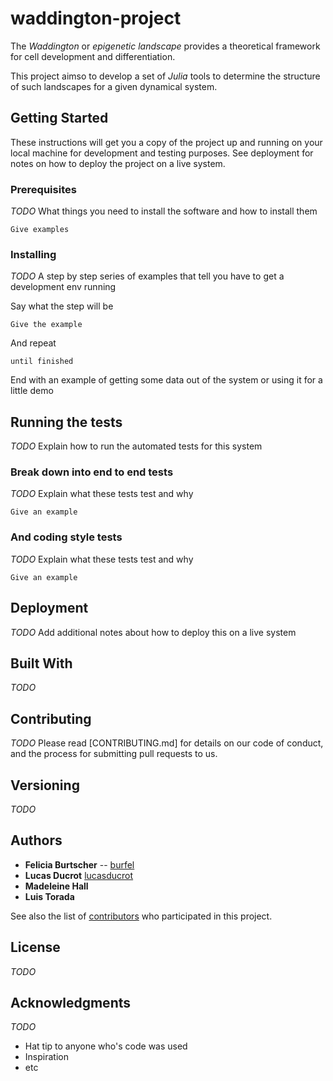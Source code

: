 # waddington-project

The _Waddington_ or _epigenetic landscape_ provides a theoretical framework for cell development and differentiation.

This project aimso to develop a set of _Julia_ tools to determine the structure of such landscapes for a given dynamical system.


## Getting Started

These instructions will get you a copy of the project up and running on your local machine for development and testing purposes. See deployment for notes on how to deploy the project on a live system.

### Prerequisites

_TODO_
What things you need to install the software and how to install them

```
Give examples
```

### Installing

_TODO_
A step by step series of examples that tell you have to get a development env running

Say what the step will be

```
Give the example
```

And repeat

```
until finished
```

End with an example of getting some data out of the system or using it for a little demo

## Running the tests

_TODO_
Explain how to run the automated tests for this system

### Break down into end to end tests

_TODO_
Explain what these tests test and why

```
Give an example
```

### And coding style tests

_TODO_
Explain what these tests test and why

```
Give an example
```

## Deployment
_TODO_
Add additional notes about how to deploy this on a live system

## Built With
_TODO_

## Contributing
_TODO_
Please read [CONTRIBUTING.md] for details on our code of conduct, and the process for submitting pull requests to us.

## Versioning
_TODO_

## Authors

* **Felicia Burtscher** -- [burfel](https://github.com/burfel)
* **Lucas Ducrot** [lucasducrot](https://github.com/lucasducrot)
* **Madeleine Hall**
* **Luis Torada** 

See also the list of [contributors](https://github.com/waddle-project/contributors) who participated in this project.

## License
_TODO_

## Acknowledgments
_TODO_
* Hat tip to anyone who's code was used
* Inspiration
* etc
